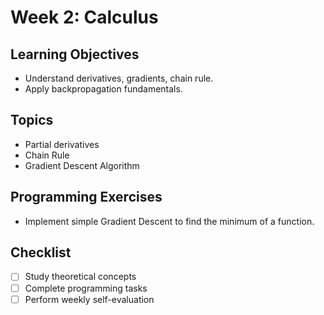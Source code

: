 # Week 2: Calculus

## Learning Objectives
- Understand derivatives, gradients, chain rule.
- Apply backpropagation fundamentals.

## Topics
- Partial derivatives
- Chain Rule
- Gradient Descent Algorithm



## Programming Exercises
- Implement simple Gradient Descent to find the minimum of a function.

## Checklist
- [ ] Study theoretical concepts
- [ ] Complete programming tasks
- [ ] Perform weekly self-evaluation
